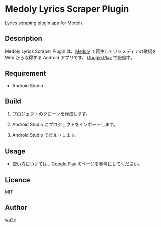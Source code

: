 Medoly Lyrics Scraper Plugin
============================

Lyrics scraping plugin app for Medoly.

## Description

Medoly Lyrics Scraper Plugin は、[Medoly](https://play.google.com/store/apps/details?id=com.wa2c.android.medoly) で再生しているメディアの歌詞を Web から取得する Android アプリです。
[Google Play](https://play.google.com/store/apps/details?id=com.wa2c.android.medoly.plugin.action.lyricsscraper) で配信中。

## Requirement

* Android Studio

## Build

1. プロジェクトのクローンを作成します。

2. Android Studio にプロジェクトをインポートします。

3. Android Studio でビルドします。

## Usage

* 使い方については、[Google Play](https://play.google.com/store/apps/details?id=com.wa2c.android.medoly.plugin.action.lyricsscraper) のページを参考にしてください。

## Licence

[MIT](https://opensource.org/licenses/MIT)

## Author

[wa2c](https://bitbucket.org/wa2c/)
